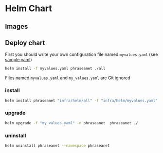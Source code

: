 # Helm Chart


## Images



## Deploy chart

First you should write your own configuration file named `myvalues.yaml` (see [sample.yaml](./sample.yaml))

```bash
helm install -f myvalues.yaml phraseanet ./all
```

Files named `myvalues.yaml` and `my_values.yaml` are Git ignored

### install

```bash
helm install phraseanet "infra/helm/all" -f "infra/helm/myvalues.yaml" --namespace phraseanet
```

### upgrade

```bash
helm upgrade -f "my_values.yaml" -n phraseanet  phraseanet ./ 
```

### uninstall

```bash
helm uninstall phraseanet --namespace phraseanet 
```



